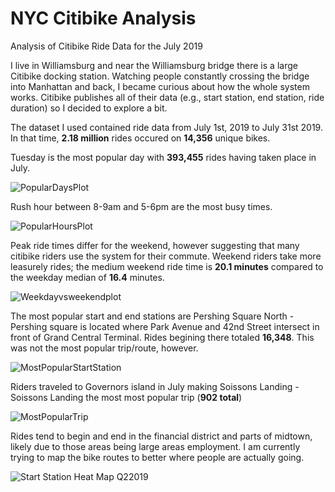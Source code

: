 # NYC Citibike Analysis

Analysis of Citibike Ride Data for the July 2019

I live in Williamsburg and near the Williamsburg bridge there is a large Citibike docking station. Watching people constantly crossing the bridge into Manhattan and back, I became curious about how the whole system works. Citibike publishes all of their data (e.g., start station, end station, ride duration) so I decided to explore a bit.

The dataset I used contained ride data from July 1st, 2019 to July 31st 2019. In that time, **2.18 million** rides occured on **14,356** unique bikes. 

Tuesday is the most popular day with **393,455** rides having taken place in July. 

![PopularDaysPlot](https://user-images.githubusercontent.com/33380363/69369931-e8cc6f00-0c6a-11ea-99b4-3d347f92afdb.jpeg)

Rush hour between 8-9am and 5-6pm are the most busy times.

![PopularHoursPlot](https://user-images.githubusercontent.com/33380363/69303767-3786f400-0bec-11ea-8b6a-29303f9bb914.jpeg)

Peak ride times differ for the weekend, however suggesting that many citibike riders use the system for their commute. Weekend riders take more leasurely rides; the medium weekend ride time is **20.1 minutes** compared to the weekday median of **16.4** minutes. 

![Weekdayvsweekendplot](https://user-images.githubusercontent.com/33380363/69370375-d69f0080-0c6b-11ea-8559-1f45900cfb22.jpeg)

The most popular start and end stations are Pershing Square North - Pershing square is located where Park Avenue and 42nd Street intersect in front of Grand Central Terminal. Rides begining there totaled **16,348**. This was not the most popular trip/route, however. 

![MostPopularStartStation](https://user-images.githubusercontent.com/33380363/69487306-85d30780-0e25-11ea-8896-fac05d745ee9.png)

Riders traveled to Governors island in July making Soissons Landing - Soissons Landing the most most popular trip (**902 total**)

![MostPopularTrip](https://user-images.githubusercontent.com/33380363/69487305-82d81700-0e25-11ea-956c-f34a91d35250.png)

Rides tend to begin and end in the financial district and parts of midtown, likely due to those areas being large areas employment. I am currently trying to map the bike routes to better where people are actually going. 

![Start Station Heat Map Q22019](https://user-images.githubusercontent.com/33380363/69487307-8b305200-0e25-11ea-9b29-cf16489b7c58.png)


